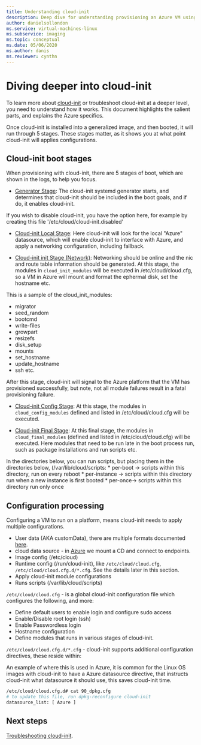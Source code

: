 ```yaml
---
title: Understanding cloud-init 
description: Deep dive for understanding provisioning an Azure VM using cloud-init.
author: danielsollondon 
ms.service: virtual-machines-linux
ms.subservice: imaging
ms.topic: conceptual
ms.date: 05/06/2020
ms.author: danis
ms.reviewer: cynthn
---
```



# Diving deeper into cloud-init
To learn more about [cloud-init](https://cloudinit.readthedocs.io/en/latest/index.html) or troubleshoot cloud-init at a deeper level, you need to understand how it works. This document highlights the salient parts, and explains the Azure specifics.

Once cloud-init is installed into a generalized image, and then booted, it will run through 5 stages. These stages matter, as it shows you at what point cloud-init will applies configurations. 

## Cloud-init boot stages

When provisioning with cloud-init, there are 5 stages of boot, which are shown in the logs, to help you focus.

* [Generator Stage](https://cloudinit.readthedocs.io/en/latest/topics/boot.html#generator): The cloud-init systemd generator starts, and determines that cloud-init should be included in the boot goals, and if do, it enables cloud-init.

If you wish to disable cloud-init, you have the option here, for example by creating this file '/etc/cloud/cloud-init.disabled'

* [Cloud-init Local Stage](https://cloudinit.readthedocs.io/en/latest/topics/boot.html#local): Here cloud-init will look for the local "Azure" datasource, which will enable cloud-init to interface with Azure, and apply a networking configuration, including fallback.

* [Cloud-init init Stage (Network)](https://cloudinit.readthedocs.io/en/latest/topics/boot.html#network): Networking should be online and the nic and route table information should be generated. At this stage, the modules in `cloud_init_modules` will be executed in /etc/cloud/cloud.cfg, so a VM in Azure will mount and format the ephermal disk, set the hostname etc.

 This is a sample of the cloud_init_modules:
 - migrator
 - seed_random
 - bootcmd
 - write-files
 - growpart
 - resizefs
 - disk_setup
 - mounts
 - set_hostname
 - update_hostname
 - ssh
 etc.

After this stage, cloud-init will signal to the Azure platform that the VM has provisioned successfully, but note, not all module failures result in a fatal provisioning failure.

* [Cloud-init Config Stage](https://cloudinit.readthedocs.io/en/latest/topics/boot.html#config): At this stage, the modules in `cloud_config_modules` defined and listed in /etc/cloud/cloud.cfg will be executed.


* [Cloud-init Final Stage](https://cloudinit.readthedocs.io/en/latest/topics/boot.html#final): At this final stage, the modules in `cloud_final_modules` (defined and listed in /etc/cloud/cloud.cfg) will be executed. Here modules that need to be run late in the boot process run, such as package installations and run scripts etc. 

In the directories below, you can run scripts, but placing them in the directories below, (/var/lib/cloud/scripts:
    * per-boot -> scripts within this directory, run on every reboot
    * per-instance -> scripts within this directory run when a new instance is first booted
    * per-once-> scripts within this directory run only once


## Configuration processing

Configuring a VM to run on a platform, means cloud-init needs to apply multiple configurations.

- User data (AKA customData), there are multiple formats documented [here](https://cloudinit.readthedocs.io/en/latest/topics/format.html#user-data-formats). 
- cloud data source - in [Azure](https://cloudinit.readthedocs.io/en/latest/topics/datasources/azure.html#azure) we mount a CD and connect to endpoints.
- Image config (/etc/cloud)
- Runtime config (/run/cloud-init), like `/etc/cloud/cloud.cfg`, `/etc/cloud/cloud.cfg.d/*.cfg`. See the details later in this section.
- Apply cloud-init module configurations
- Runs scripts (/var/lib/cloud/scripts)


`/etc/cloud/cloud.cfg` - is a global cloud-init configuration file which configures the following, and more:
- Define default users to enable login and configure sudo access
- Enable/Disable root login (ssh)
- Enable Passwordless login
- Hostname configuration
- Define modules that runs in various stages of cloud-init.


`/etc/cloud/cloud.cfg.d/*.cfg` - cloud-init supports additional configuration directives, these reside within: 

An example of where this is used in Azure, it is common for the Linux OS images with cloud-init to have a Azure datasource directive, that instructs cloud-init what datasource it should use, this saves cloud-init time.

```bash
/etc/cloud/cloud.cfg.d# cat 90_dpkg.cfg
# to update this file, run dpkg-reconfigure cloud-init
datasource_list: [ Azure ]
```

## Next steps

[Troubleshooting cloud-init](cloud-init-troubleshooting.md).
